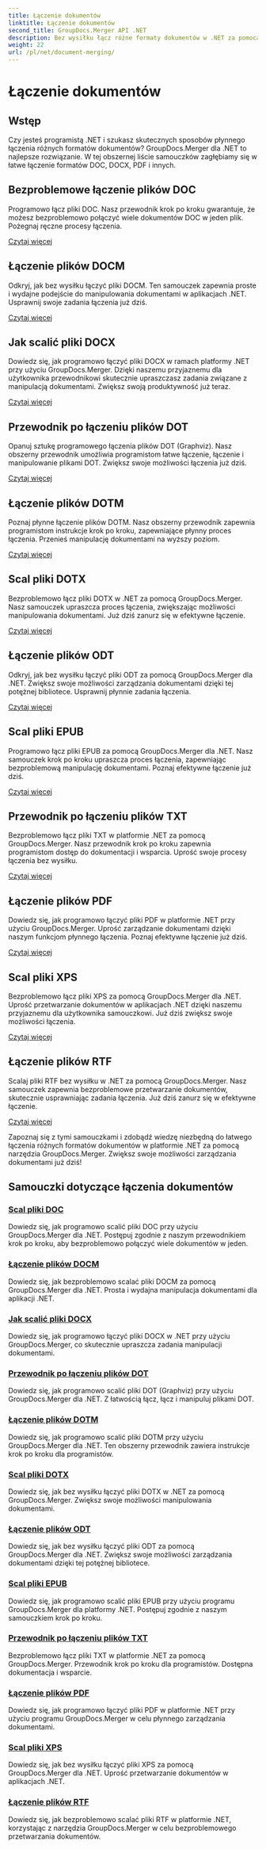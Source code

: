 ```yaml
---
title: Łączenie dokumentów
linktitle: Łączenie dokumentów
second_title: GroupDocs.Merger API .NET
description: Bez wysiłku łącz różne formaty dokumentów w .NET za pomocą GroupDocs.Merger. Bezproblemowo łącz dokumenty DOC, DOCX, PDF i inne. Usprawnij zarządzanie dokumentami już dziś!
weight: 22
url: /pl/net/document-merging/
---
```


# Łączenie dokumentów

## Wstęp

Czy jesteś programistą .NET i szukasz skutecznych sposobów płynnego łączenia różnych formatów dokumentów? GroupDocs.Merger dla .NET to najlepsze rozwiązanie. W tej obszernej liście samouczków zagłębiamy się w łatwe łączenie formatów DOC, DOCX, PDF i innych.

## Bezproblemowe łączenie plików DOC

Programowo łącz pliki DOC. Nasz przewodnik krok po kroku gwarantuje, że możesz bezproblemowo połączyć wiele dokumentów DOC w jeden plik. Pożegnaj ręczne procesy łączenia.

[Czytaj więcej](./merge-doc-files/)

## Łączenie plików DOCM

Odkryj, jak bez wysiłku łączyć pliki DOCM. Ten samouczek zapewnia proste i wydajne podejście do manipulowania dokumentami w aplikacjach .NET. Usprawnij swoje zadania łączenia już dziś.

[Czytaj więcej](./merging-docm-files/)

## Jak scalić pliki DOCX

Dowiedz się, jak programowo łączyć pliki DOCX w ramach platformy .NET przy użyciu GroupDocs.Merger. Dzięki naszemu przyjaznemu dla użytkownika przewodnikowi skutecznie upraszczasz zadania związane z manipulacją dokumentami. Zwiększ swoją produktywność już teraz.

[Czytaj więcej](./how-to-merge-docx-files/)

## Przewodnik po łączeniu plików DOT

Opanuj sztukę programowego łączenia plików DOT (Graphviz). Nasz obszerny przewodnik umożliwia programistom łatwe łączenie, łączenie i manipulowanie plikami DOT. Zwiększ swoje możliwości łączenia już dziś.

[Czytaj więcej](./guide-merging-dot-files/)

## Łączenie plików DOTM

Poznaj płynne łączenie plików DOTM. Nasz obszerny przewodnik zapewnia programistom instrukcje krok po kroku, zapewniające płynny proces łączenia. Przenieś manipulację dokumentami na wyższy poziom.

[Czytaj więcej](./merging-dotm-files/)

## Scal pliki DOTX

Bezproblemowo łącz pliki DOTX w .NET za pomocą GroupDocs.Merger. Nasz samouczek upraszcza proces łączenia, zwiększając możliwości manipulowania dokumentami. Już dziś zanurz się w efektywne łączenie.

[Czytaj więcej](./merge-dotx-files/)

## Łączenie plików ODT

Odkryj, jak bez wysiłku łączyć pliki ODT za pomocą GroupDocs.Merger dla .NET. Zwiększ swoje możliwości zarządzania dokumentami dzięki tej potężnej bibliotece. Usprawnij płynnie zadania łączenia.

[Czytaj więcej](./merging-odt-files/)

## Scal pliki EPUB

Programowo łącz pliki EPUB za pomocą GroupDocs.Merger dla .NET. Nasz samouczek krok po kroku upraszcza proces łączenia, zapewniając bezproblemową manipulację dokumentami. Poznaj efektywne łączenie już dziś.

[Czytaj więcej](./merge-epub-files/)

## Przewodnik po łączeniu plików TXT

Bezproblemowo łącz pliki TXT w platformie .NET za pomocą GroupDocs.Merger. Nasz przewodnik krok po kroku zapewnia programistom dostęp do dokumentacji i wsparcia. Uprość swoje procesy łączenia bez wysiłku.

[Czytaj więcej](./guide-merging-txt-files/)

## Łączenie plików PDF

Dowiedz się, jak programowo łączyć pliki PDF w platformie .NET przy użyciu GroupDocs.Merger. Uprość zarządzanie dokumentami dzięki naszym funkcjom płynnego łączenia. Poznaj efektywne łączenie już dziś.

[Czytaj więcej](./merging-pdf-files/)

## Scal pliki XPS

Bezproblemowo łącz pliki XPS za pomocą GroupDocs.Merger dla .NET. Uprość przetwarzanie dokumentów w aplikacjach .NET dzięki naszemu przyjaznemu dla użytkownika samouczkowi. Już dziś zwiększ swoje możliwości łączenia.

[Czytaj więcej](./merge-xps-files/)

## Łączenie plików RTF

Scalaj pliki RTF bez wysiłku w .NET za pomocą GroupDocs.Merger. Nasz samouczek zapewnia bezproblemowe przetwarzanie dokumentów, skutecznie usprawniając zadania łączenia. Już dziś zanurz się w efektywne łączenie.

[Czytaj więcej](./merging-rtf-files/)

Zapoznaj się z tymi samouczkami i zdobądź wiedzę niezbędną do łatwego łączenia różnych formatów dokumentów w platformie .NET za pomocą narzędzia GroupDocs.Merger. Zwiększ swoje możliwości zarządzania dokumentami już dziś!
## Samouczki dotyczące łączenia dokumentów
### [Scal pliki DOC](./merge-doc-files/)
Dowiedz się, jak programowo scalić pliki DOC przy użyciu GroupDocs.Merger dla .NET. Postępuj zgodnie z naszym przewodnikiem krok po kroku, aby bezproblemowo połączyć wiele dokumentów w jeden.
### [Łączenie plików DOCM](./merging-docm-files/)
Dowiedz się, jak bezproblemowo scalać pliki DOCM za pomocą GroupDocs.Merger dla .NET. Prosta i wydajna manipulacja dokumentami dla aplikacji .NET.
### [Jak scalić pliki DOCX](./how-to-merge-docx-files/)
Dowiedz się, jak programowo łączyć pliki DOCX w .NET przy użyciu GroupDocs.Merger, co skutecznie upraszcza zadania manipulacji dokumentami.
### [Przewodnik po łączeniu plików DOT](./guide-merging-dot-files/)
Dowiedz się, jak programowo scalić pliki DOT (Graphviz) przy użyciu GroupDocs.Merger dla .NET. Z łatwością łącz, łącz i manipuluj plikami DOT.
### [Łączenie plików DOTM](./merging-dotm-files/)
Dowiedz się, jak programowo scalić pliki DOTM przy użyciu GroupDocs.Merger dla .NET. Ten obszerny przewodnik zawiera instrukcje krok po kroku dla programistów.
### [Scal pliki DOTX](./merge-dotx-files/)
Dowiedz się, jak bez wysiłku łączyć pliki DOTX w .NET za pomocą GroupDocs.Merger. Zwiększ swoje możliwości manipulowania dokumentami.
### [Łączenie plików ODT](./merging-odt-files/)
Dowiedz się, jak bez wysiłku łączyć pliki ODT za pomocą GroupDocs.Merger dla .NET. Zwiększ swoje możliwości zarządzania dokumentami dzięki tej potężnej bibliotece.
### [Scal pliki EPUB](./merge-epub-files/)
Dowiedz się, jak programowo scalić pliki EPUB przy użyciu programu GroupDocs.Merger dla platformy .NET. Postępuj zgodnie z naszym samouczkiem krok po kroku.
### [Przewodnik po łączeniu plików TXT](./guide-merging-txt-files/)
Bezproblemowo łącz pliki TXT w platformie .NET za pomocą GroupDocs.Merger. Przewodnik krok po kroku dla programistów. Dostępna dokumentacja i wsparcie.
### [Łączenie plików PDF](./merging-pdf-files/)
Dowiedz się, jak programowo łączyć pliki PDF w platformie .NET przy użyciu programu GroupDocs.Merger w celu płynnego zarządzania dokumentami.
### [Scal pliki XPS](./merge-xps-files/)
Dowiedz się, jak bez wysiłku łączyć pliki XPS za pomocą GroupDocs.Merger dla .NET. Uprość przetwarzanie dokumentów w aplikacjach .NET.
### [Łączenie plików RTF](./merging-rtf-files/)
Dowiedz się, jak bezproblemowo scalać pliki RTF w platformie .NET, korzystając z narzędzia GroupDocs.Merger w celu bezproblemowego przetwarzania dokumentów.
